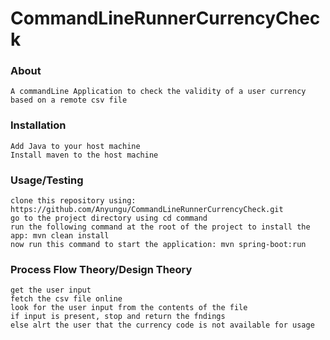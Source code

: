 # CommandLineRunnerCurrencyCheck

### About
    A commandLine Application to check the validity of a user currency based on a remote csv file
    
### Installation
    Add Java to your host machine
    Install maven to the host machine
    
### Usage/Testing
    clone this repository using: https://github.com/Anyungu/CommandLineRunnerCurrencyCheck.git
    go to the project directory using cd command
    run the following command at the root of the project to install the app: mvn clean install
    now run this command to start the application: mvn spring-boot:run

### Process Flow Theory/Design Theory
    get the user input
    fetch the csv file online
    look for the user input from the contents of the file
    if input is present, stop and return the fndings
    else alrt the user that the currency code is not available for usage
